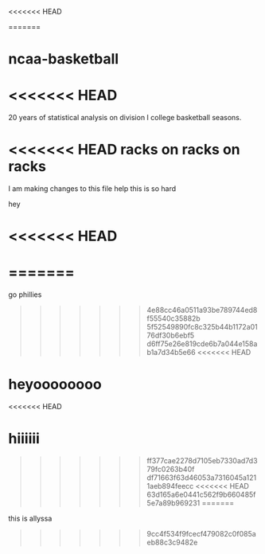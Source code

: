<<<<<<< HEAD

=======
# ncaa-basketball
<<<<<<< HEAD
=======
20 years of statistical analysis on division I college basketball seasons. 

<<<<<<< HEAD
racks on racks on racks
=======
I am making changes to this file 
help this is so hard

hey
 
<<<<<<< HEAD
======== 
>>>>>
=======
========
>>>>>

go phillies

>>>>>>> 4e88cc46a0511a93be789744ed8f55540c35882b
>>>>>>> 5f52549890fc8c325b44b1172a0176df30b6ebf5
>>>>>>> d6ff75e26e819cde6b7a044e158ab1a7d34b5e66
<<<<<<< HEAD

heyoooooooo
=======
<<<<<<< HEAD



hiiiiii
=======
>>>>>>> ff377cae2278d7105eb7330ad7d379fc0263b40f
>>>>>>> df71663f63d46053a7316045a1211aeb894feecc
<<<<<<< HEAD
>>>>>>> 63d165a6e0441c562f9b660485f5e7a89b969231
=======



this is allyssa
>>>>>>> 9cc4f534f9fcecf479082c0f085aeb88c3c9482e
